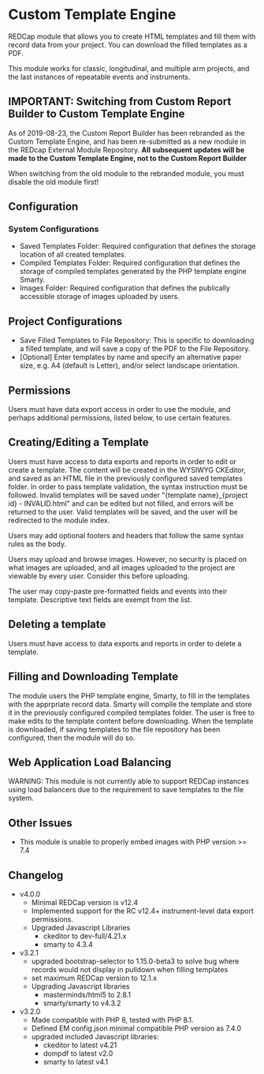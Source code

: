 # Custom Template Engine
REDCap module that allows you to create HTML templates and fill them with record data from your project. You can download the filled templates as a PDF.

This module works for classic, longitudinal, and multiple arm projects, and the last instances of repeatable events and instruments.

## IMPORTANT: Switching from Custom Report Builder to Custom Template Engine

As of 2019-08-23, the Custom Report Builder has been rebranded as the Custom Template Engine, and has been re-submitted as a new module in the REDcap External Module Repository. __All subsequent updates will be made to the Custom Template Engine, not to the Custom Report Builder__

When switching from the old module to the rebranded module, you must disable the old module first!

## Configuration

### System Configurations
- Saved Templates Folder: Required configuration that defines the storage location of all created templates. 
- Compiled Templates Folder: Required configuration that defines the storage of compiled templates generated by the PHP template engine Smarty.
- Images Folder: Required configuration that defines the publically accessible storage of images uploaded by users. 

## Project Configurations
- Save Filled Templates to File Repository: This is specific to downloading a filled template, and will save a copy of the PDF to the File Repository. 
- [Optional] Enter templates by name and specify an alternative paper size, e.g. A4 (default is Letter), and/or select landscape orientation.

## Permissions

Users must have data export access in order to use the module, and perhaps additional permissions, listed below, to use certain features. 

## Creating/Editing a Template

Users must have access to data exports and reports in order to edit or create a template. The content will be created in the WYSIWYG CKEditor, and saved as an HTML file in the previously configured saved templates folder. In order to pass template validation, the syntax instruction must be followed. Invalid templates will be saved under "{template name}_{project id} - INVALID.html" and can be edited but not filled, and errors will be returned to the user. Valid templates will be saved, and the user will be redirected to the module index.

Users may add optional footers and headers that follow the same syntax rules as the body.

Users may upload and browse images. However, no security is placed on what images are uploaded, and all images uploaded to the project are viewable by every user. Consider this before uploading.

The user may copy-paste pre-formatted fields and events into their template. Descriptive text fields are exempt from the list. 

## Deleting a template

Users must have access to data exports and reports in order to delete a template. 

## Filling and Downloading Template

The module users the PHP template engine, Smarty, to fill in the templates with the apprpriate record data. Smarty will compile the template and store it in the previously configured compiled templates folder. The user is free to make edits to the template content before downloading. When the template is downloaded, if saving templates to the file repository has been configured, then the module will do so.

##  Web Application Load Balancing

WARNING:  This module is not currently able to support REDCap instances using load balancers due to the requirement to save templates to the file system.

##  Other Issues

- This module is unable to properly embed images with PHP version >= 7.4

##  Changelog
* v4.0.0
  * Minimal REDCap version is v12.4
  * Implemented support for the RC v12.4+ instrument-level data export permissions.
  * Upgraded Javascript Libraries
    * ckeditor to dev-full/4.21.x
    * smarty to 4.3.4
* v3.2.1
  * upgraded bootstrap-selector to 1.15.0-beta3 to solve bug where records would not display in pulldown when filling templates
  * set maximum REDCap version to 12.1.x
  * Upgrading Javascript libraries
    * masterminds/html5 to 2.8.1
    * smarty/smarty to v4.3.2
* v3.2.0
  * Made compatible with PHP 8, tested with PHP 8.1.
  * Defined EM config.json minimal compatible PHP version as 7.4.0
  * upgraded included Javascript libraries:
    * ckeditor to latest v4.21
    * dompdf to latest v2.0
    * smarty to latest v4.1